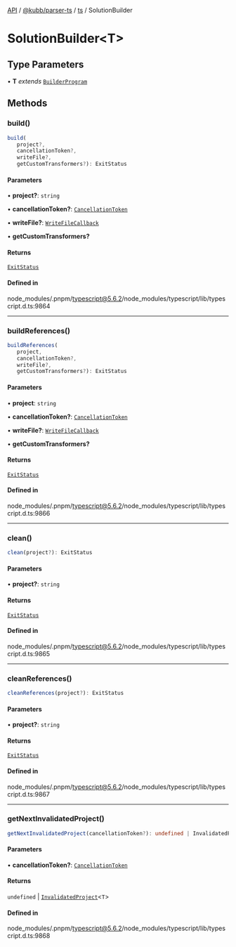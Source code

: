 [API](../../../../../packages.md) / [@kubb/parser-ts](../../../index.md) / [ts](../index.md) / SolutionBuilder

# SolutionBuilder\<T\>

## Type Parameters

• **T** *extends* [`BuilderProgram`](BuilderProgram.md)

## Methods

### build()

```ts
build(
   project?, 
   cancellationToken?, 
   writeFile?, 
   getCustomTransformers?): ExitStatus
```

#### Parameters

• **project?**: `string`

• **cancellationToken?**: [`CancellationToken`](CancellationToken.md)

• **writeFile?**: [`WriteFileCallback`](../type-aliases/WriteFileCallback.md)

• **getCustomTransformers?**

#### Returns

[`ExitStatus`](../enumerations/ExitStatus.md)

#### Defined in

node\_modules/.pnpm/typescript@5.6.2/node\_modules/typescript/lib/typescript.d.ts:9864

***

### buildReferences()

```ts
buildReferences(
   project, 
   cancellationToken?, 
   writeFile?, 
   getCustomTransformers?): ExitStatus
```

#### Parameters

• **project**: `string`

• **cancellationToken?**: [`CancellationToken`](CancellationToken.md)

• **writeFile?**: [`WriteFileCallback`](../type-aliases/WriteFileCallback.md)

• **getCustomTransformers?**

#### Returns

[`ExitStatus`](../enumerations/ExitStatus.md)

#### Defined in

node\_modules/.pnpm/typescript@5.6.2/node\_modules/typescript/lib/typescript.d.ts:9866

***

### clean()

```ts
clean(project?): ExitStatus
```

#### Parameters

• **project?**: `string`

#### Returns

[`ExitStatus`](../enumerations/ExitStatus.md)

#### Defined in

node\_modules/.pnpm/typescript@5.6.2/node\_modules/typescript/lib/typescript.d.ts:9865

***

### cleanReferences()

```ts
cleanReferences(project?): ExitStatus
```

#### Parameters

• **project?**: `string`

#### Returns

[`ExitStatus`](../enumerations/ExitStatus.md)

#### Defined in

node\_modules/.pnpm/typescript@5.6.2/node\_modules/typescript/lib/typescript.d.ts:9867

***

### getNextInvalidatedProject()

```ts
getNextInvalidatedProject(cancellationToken?): undefined | InvalidatedProject<T>
```

#### Parameters

• **cancellationToken?**: [`CancellationToken`](CancellationToken.md)

#### Returns

`undefined` \| [`InvalidatedProject`](../type-aliases/InvalidatedProject.md)\<`T`\>

#### Defined in

node\_modules/.pnpm/typescript@5.6.2/node\_modules/typescript/lib/typescript.d.ts:9868
